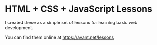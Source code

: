 # HTML + CSS + JavaScript Lessons

I created these as a simple set of lessons for learning basic web development. 

You can find them online at https://avant.net/lessons
